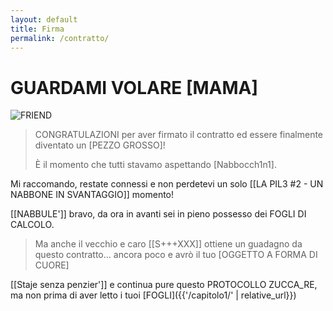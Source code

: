 ```yaml
---
layout: default
title: Firma
permalink: /contratto/
---
```


# GUARDAMI VOLARE [MAMA]

![FRIEND](https://images.steamusercontent.com/ugc/14508227554533349552/43650DB8E9AD21909EC5B974B3007E7ADCC2D43E/?imw=637&imh=358&ima=fit&impolicy=Letterbox&imcolor=%23000000&letterbox=true)

>CONGRATULAZIONI per aver firmato il contratto ed essere finalmente diventato un [PEZZO GROSSO]!
>
>È il momento che tutti stavamo aspettando [Nabbocch1n1]. 

Mi raccomando, restate connessi e non perdetevi un solo [[LA PIL3 #2 - UN NABBONE IN SVANTAGGIO]] momento! 

[[NABBULE']] bravo, da ora in avanti sei in pieno possesso dei FOGLI DI CALCOLO. 
> Ma anche il vecchio e caro [[S+++XXX]] ottiene un guadagno da questo contratto... ancora poco e avrò il tuo [OGGETTO A FORMA DI CUORE]

[[Staje senza penzier']] e continua pure questo PROTOCOLLO ZUCCA_RE, ma non prima di aver letto i tuoi [FOGLI]({{'/capitolo1/' | relative_url}})

